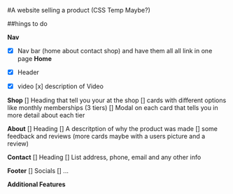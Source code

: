 #A website selling a product (CSS Temp Maybe?)

##hings to do


**Nav**
-[x]	Nav bar (home about contact shop) and have them all all link in one page
**Home**
-[x]	Header

-[x]	video 
[x]	description of Video	

**Shop**
[]	Heading that tell you your at the shop
[]	cards with different options like monthly memberships (3 tiers)	
[]	Modal on each card that tells you in more detail about each tier

**About**
[]	Heading 
[]	A descritption of why the product was made 
[]	some feedback and reviews (more cards maybe with a users picture and a review)

**Contact**
[]	Heading
[]	List address, phone, email and any other info 

**Footer**
[]	Socials
[]	...


**Additional Features**

